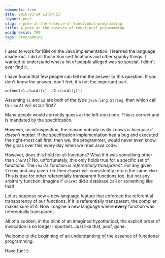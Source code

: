 ```yaml
---
comments: true
date: 2010-03-24 13:04:53
layout: post
slug: a-poke-at-the-essence-of-functional-programming
title: A poke at the essence of functional programming
wordpressid: 709
tags: Programming
---
```


I used to work for IBM on the Java implementation. I learned the language inside-out. I did all those Sun certifications and other spanky things. I wanted to understand what a lot of people alleged was so special. I didn't ever find it.

I have found that few people can tell me the answer to this question. If you don't know the answer, don't fret; it's not the important part.


    
~~~{.Java}
method(s1.charAt(i), s2.charAt(j));
~~~





> 
Assuming `s1` and `s2` are both of the type `java.lang.String`, then which call to `charAt` will occur first?




Many people would correctly guess at the left-most one. This is correct and is mandated by the specification.

However, on introspection, the reason nobody really knows _is because it doesn't matter_. If the specification implementation had a bug and executed the right-most call first, then we, the programmer, would never even know. We gloss over this every day when we read Java code.

However, does this hold for all functions? What if it was something other than `charAt`? No, unfortunately, this only holds true for a specific set of functions. The `charAt` function is _referentially transparent_. For any given `String` and any given `int` then `charAt` will consistently return the same `char`. This is true for other referentially transparent functions too, but not any arbitrary function. Imagine if `charAt` did a database call or something like that!

Let us suppose now a new language feature that enforced the referential transparency of our functions. If it is referentially transparent, the compiler makes sure of it. Now imagine a new language where **every** function was referentially transparent.

All of a sudden, in the blink of an imagined hypothetical, the explicit order of invocation is no longer important. Just like that, poof, gone.

Welcome to the beginning of an understanding of the essence of functional programming.

Have fun! :)
